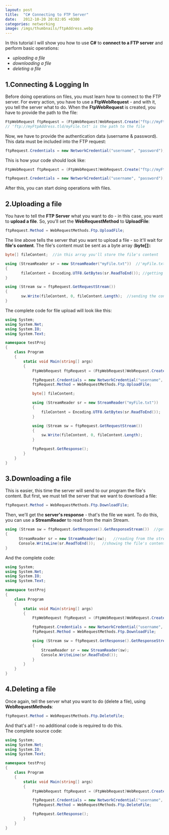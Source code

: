 ```yaml
---
layout: post
title:  "C# Connecting to FTP Server"
date:   2012-10-20 20:02:05 +0300
categories: networking
image: /imgs/thumbnails/ftpAddress.webp
---
```


In this tutorial I will show you how to use **C#** to **connect to a FTP server** and perform basic operations:

- _uploading a file_  
- _downloading a file_  
- _deleting a file_

## 1.Connecting & Logging In

Before doing operations on files, you must learn how to connect to the FTP server. For every action, you have to use a **FtpWebRequest** - and with it, you tell the server what to do. When the **FtpWebRequest** is created, you have to provide the path to the file:

```csharp
FtpWebRequest ftpRequest = (FtpWebRequest)WebRequest.Create("ftp://myFtpAddress.tld/myFile.txt");
// 'ftp://myFtpAddress.tld/myFile.txt' is the path to the file
```

Now, we have to provide the authentication data (username & password). This data must be included into the FTP request:

```csharp
ftpRequest.Credentials = new NetworkCredential("username", "password");
```

This is how your code should look like:

```csharp
FtpWebRequest ftpRequest = (FtpWebRequest)WebRequest.Create("ftp://myFtpAddress.tld/myFile.txt");

ftpRequest.Credentials = new NetworkCredential("username", "password");
```

After this, you can start doing operations with files.

## 2.Uploading a file

You have to tell the **FTP Server** what you want to do - in this case, you want to **upload a file**. So, you'll set the **WebRequestMethod** to **UploadFile**:

```csharp
ftpRequest.Method = WebRequestMethods.Ftp.UploadFile;
```

The line above tells the server that you want to upload a file - so it'll wait for **file's content**. The file's content must be sent as a byte array (**byte[]**):

```csharp
byte[] fileContent;  //in this array you'll store the file's content

using (StreamReader sr = new StreamReader("myFile.txt"))  //'myFile.txt' is the file we want to upload
{
       fileContent = Encoding.UTF8.GetBytes(sr.ReadToEnd()); //getting the file's content, already transformed into a byte array
}

using (Stream sw = ftpRequest.GetRequestStream())
{
       sw.Write(fileContent, 0, fileContent.Length);  //sending the content to the FTP Server
}
```

The complete code for file upload will look like this:

```csharp
using System;
using System.Net;
using System.IO;
using System.Text;

namespace testProj
{
    class Program
    {
        static void Main(string[] args)
        {
            FtpWebRequest ftpRequest = (FtpWebRequest)WebRequest.Create("ftp://myFtpAddress.tld/myFile.txt");

            ftpRequest.Credentials = new NetworkCredential("username", "password");
            ftpRequest.Method = WebRequestMethods.Ftp.UploadFile;

            byte[] fileContent;

            using (StreamReader sr = new StreamReader("myFile.txt"))
            {
                fileContent = Encoding.UTF8.GetBytes(sr.ReadToEnd()); 
            }

            using (Stream sw = ftpRequest.GetRequestStream())
            {
                sw.Write(fileContent, 0, fileContent.Length);
            }

            ftpRequest.GetResponse();
        }
    }
}
```

## 3.Downloading a file

This is easier, this time the server will send to our program the file's content. But first, we must tell the server that we want to download a file:

```csharp
ftpRequest.Method = WebRequestMethods.Ftp.DownloadFile;
```

Then, we'll get the **server's response** - that's the file we want. To do this, you can use a **StreamReader** to read from the main Stream.

```csharp
using (Stream sw = ftpRequest.GetResponse().GetResponseStream())  //getting the response stream
{
      StreamReader sr = new StreamReader(sw);   //reading from the stream
      Console.WriteLine(sr.ReadToEnd());   //showing the file's content
}
```

And the complete code:

```csharp
using System;
using System.Net;
using System.IO;
using System.Text;

namespace testProj
{
    class Program
    {
        static void Main(string[] args)
        {
            FtpWebRequest ftpRequest = (FtpWebRequest)WebRequest.Create("ftp://myFtpAddress.tld/myFile.txt");

            ftpRequest.Credentials = new NetworkCredential("username", "password");
            ftpRequest.Method = WebRequestMethods.Ftp.DownloadFile;

            using (Stream sw = ftpRequest.GetResponse().GetResponseStream())
            {
                StreamReader sr = new StreamReader(sw);
                Console.WriteLine(sr.ReadToEnd());
            }
        }
    }
}
```

## 4.Deleting a file

Once again, tell the server what you want to do (delete a file), using **WebRequestMethods**:

```csharp
ftpRequest.Method = WebRequestMethods.Ftp.DeleteFile;
```

And that's all ! - no additional code is required to do this.  
The complete source code:

```csharp
using System;
using System.Net;
using System.IO;
using System.Text;

namespace testProj
{
    class Program
    {
        static void Main(string[] args)
        {
            FtpWebRequest ftpRequest = (FtpWebRequest)WebRequest.Create("ftp://myFtpAddress.tld/myFile.txt");

            ftpRequest.Credentials = new NetworkCredential("username", "password");
            ftpRequest.Method = WebRequestMethods.Ftp.DeleteFile;

            ftpRequest.GetResponse();  
        }
    }
}
```